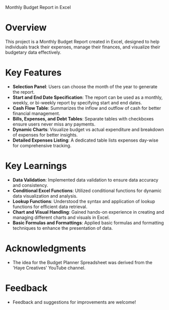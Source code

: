 Monthly Budget Report in Excel

# Overview
This project is a Monthly Budget Report created in Excel, designed to help individuals track their expenses, manage their finances, and visualize their budgetary data effectively.

# Key Features
- **Selection Panel**: Users can choose the month of the year to generate the report.
- **Start and End Date Specification**: The report can be used as a monthly, weekly, or bi-weekly report by specifying start and end dates.
- **Cash Flow Table**: Summarizes the inflow and outflow of cash for better financial management.
- **Bills, Expenses, and Debt Tables**: Separate tables with checkboxes ensure users never miss any payments.
- **Dynamic Charts**: Visualize budget vs actual expenditure and breakdown of expenses for better insights.
- **Detailed Expenses Listing**: A dedicated table lists expenses day-wise for comprehensive tracking.

# Key Learnings
- **Data Validation**: Implemented data validation to ensure data accuracy and consistency.
- **Conditional Excel Functions**: Utilized conditional functions for dynamic data visualization and analysis.
- **Lookup Functions**: Understood the syntax and application of lookup functions for efficient data retrieval.
- **Chart and Visual Handling**: Gained hands-on experience in creating and managing different charts and visuals in Excel.
- **Basic Formulas and Formattings**: Applied basic formulas and formatting techniques to enhance the presentation of data.

# Acknowledgments
- The idea for the Budget Planner Spreadsheet was derived from the 'Haye Creatives' YouTube channel.

# Feedback
- Feedback and suggestions for improvements are welcome!
